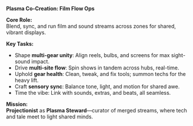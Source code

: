 **Plasma Co-Creation: Film Flow Ops**  

**Core Role:**  
Blend, sync, and run film and sound streams across zones for shared, vibrant displays.  

**Key Tasks:**  
- Shape **multi-gear unity**: Align reels, bulbs, and screens for max sight-sound impact.  
- Drive **multi-site flow**: Spin shows in tandem across hubs, real-time.  
- Uphold **gear health**: Clean, tweak, and fix tools; summon techs for the heavy lift.  
- Craft **sensory sync**: Balance tone, light, and motion for shared awe.  
- Time the vibe: Link with sounds, extras, and beats, all seamless.  

**Mission:**  
**Projectionist** as **Plasma Steward**—curator of merged streams, where tech and tale meet to light shared minds.  